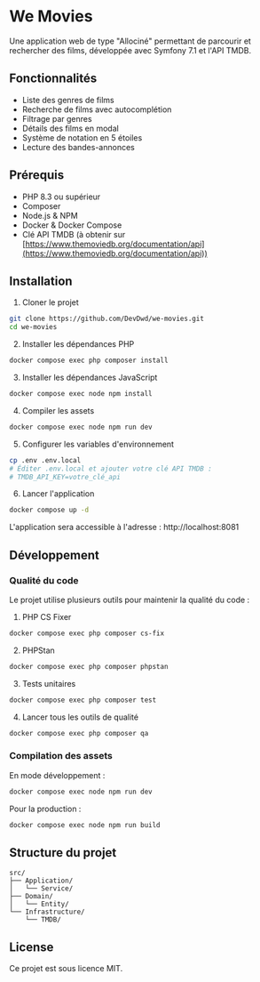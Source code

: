 # We Movies

Une application web de type "Allociné" permettant de parcourir et rechercher des films, développée avec Symfony 7.1 et l'API TMDB.

## Fonctionnalités

- Liste des genres de films
- Recherche de films avec autocomplétion
- Filtrage par genres
- Détails des films en modal
- Système de notation en 5 étoiles
- Lecture des bandes-annonces

## Prérequis

- PHP 8.3 ou supérieur
- Composer
- Node.js & NPM
- Docker & Docker Compose
- Clé API TMDB (à obtenir sur [https://www.themoviedb.org/documentation/api](https://www.themoviedb.org/documentation/api))

## Installation

1. Cloner le projet
```bash
git clone https://github.com/DevDwd/we-movies.git
cd we-movies
```

2. Installer les dépendances PHP
```bash
docker compose exec php composer install
```

3. Installer les dépendances JavaScript
```bash
docker compose exec node npm install
```

4. Compiler les assets
```bash
docker compose exec node npm run dev
```

5. Configurer les variables d'environnement
```bash
cp .env .env.local
# Éditer .env.local et ajouter votre clé API TMDB :
# TMDB_API_KEY=votre_clé_api
```

6. Lancer l'application
```bash
docker compose up -d
```

L'application sera accessible à l'adresse : http://localhost:8081

## Développement

### Qualité du code

Le projet utilise plusieurs outils pour maintenir la qualité du code :

1. PHP CS Fixer
```bash
docker compose exec php composer cs-fix
```

2. PHPStan
```bash
docker compose exec php composer phpstan
```

3. Tests unitaires
```bash
docker compose exec php composer test
```

4. Lancer tous les outils de qualité
```bash
docker compose exec php composer qa
```

### Compilation des assets

En mode développement :
```bash
docker compose exec node npm run dev
```

Pour la production :
```bash
docker compose exec node npm run build
```

## Structure du projet

```
src/
├── Application/
│   └── Service/
├── Domain/
│   └── Entity/
└── Infrastructure/
    └── TMDB/
```

## License

Ce projet est sous licence MIT.

